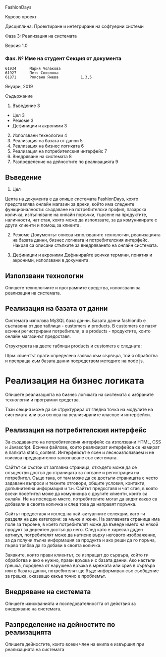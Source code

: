 FashionDays

Курсов проект

Дисциплина: Проектиране и интегриране на софтуерни системи

Фаза 3: Реализация на системата

Версия 1.0

### Фак. №	   Име на студент	  Секция от документа
    61934	   Мария Чолакова	
    61927	   Петя Соколова	
    61871	   Роксана Янева	      1,3,5

Януари, 2019


Съдържание
1. Въведение	3
  * Цел	3
  *	Резюме	3
  *	Дефиниции и акроними	3
2.	Използвани технологии	4
3.	Реализация на базата от данни	5
4.	Реализация на бизнес логиката	6
5.	Реализация на потребителския интерфейс	7
6.	Внедряване на системата	8
7.	Разпределение на дейностите по реализацията	9




## Въведение
1. Цел

Целта на документа е да опише системата FashionDays, която представлява онлайн магазин за дрехи, който има следните функционалности: създаване на потребителски профил, пазарска количка, изпълняване на онлайн поръчки, търсене на продуктите, наличности, чат стая, която може да използвате, за да комуникирате с други клиенти и помощ за клиента.

2. Резюме
Документът описва използваните технологии, реализацията на базата данни, бизнес логиката и потребителския интерфейс. Накрая са описани стъпките за внедряването на онлайн системата.

3. Дефиниции и акроними
Дефинирайте всички термини, понятия и акроними, използвани в документа.



## Използвани технологии
Опишете технологиите и програмните средства, използвани за реализация на системата.

## Реализация на базата от данни 

Системата използва MySQL база данни. Базата данни fashiondb е съставена от две таблици - customers и products. В customers се пазят всички регистрирани потребители, а в products - продуктите, които онлайн магазинът предоставя.


Структурата на двете таблици products и customers е следната:



Щом клиентът прати определена заявка към сървъра, той я обработва и препраща към базата данни посредством методите на node js.

# Реализация на бизнес логиката
Опишете реализацията на бизнес логиката на системата с избраните технологии и програмни средства.

Тази секция може да се структурира от гледна точка на модулите на системата или въз основа на реализираните класове и интерфейси.


## Реализация на потребителския интерфейс

За създаването на потребителския интерфейс са използвани HTML, CSS и Javascript. Всички файлове, които реализират интерфейса се намират в папката static_content. Интерфейсът е ясен и лесноизползваем и не изисква предварително запознаване със системата.

Сайтът се състои от заглавна страница, откъдето може да се осъществи достъп до страницата за логване и регистрация на потребител. Също така, от там може да се достъпи страницата с често задавани въпроси и техните отговори, общите условия, контакти, допълнителна информация и т.н. Сайтът предоставя и чат стая, в която всеки посетител може да комуникира с другите клиенти, които са онлайн. Не на последно място, потребителите могат да видят какво са добавили в своята количка и след това да направят поръчка.

Сайтът предоставя и изглед на най-актуалните селекции, като ги разделя на две категории: за мъже и жени. На заглавната страница има поле за търсене, в което потребителят може да въведе името на някой продукт за директен достъп до него. След като е харесал даден артикул, потребителят може да натисне върху неговото изображение, за да получи пълна информация за продукта и ако реши да го поръча, първо трябва да го добави в своята количка.

Заявките, които прави клиентът, се изпращат до сървъра, който ги обработва и ако е нужно, прави връзка и с базата данни. Ако настъпи грешка, породена от нарушена връзка в мрежата или срив в сървъра или в базата данни, потребителят ще бъде информиран със съобщение за грешка, оказващо какъв точно е проблемът.



## Внедряване на системата
Опишете изискванията и последователността от действия за внедряване на системата.


## Разпределение на дейностите по реализацията
Опишете дейностите, които всеки член на екипа е извършил при реализацията на системата

